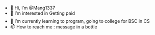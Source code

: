- 👋 Hi, I’m @Mang1337
- 👀 I’m interested in Getting paid $$$$
- 🌱 I’m currently learning to program, going to college for BSC in CS
- 📫 How to reach me : message in a bottle 


